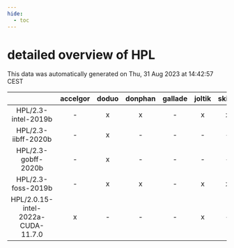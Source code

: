 ```yaml
---
hide:
  - toc
---
```


detailed overview of HPL
========================


This data was automatically generated on Thu, 31 Aug 2023 at 14:42:57 CEST  

| |accelgor|doduo|donphan|gallade|joltik|skitty|swalot|victini|
| :---: | :---: | :---: | :---: | :---: | :---: | :---: | :---: | :---: |
|HPL/2.3-intel-2019b|-|x|x|-|x|x|x|x|
|HPL/2.3-iibff-2020b|-|x|-|-|-|-|-|-|
|HPL/2.3-gobff-2020b|-|x|-|-|-|-|-|-|
|HPL/2.3-foss-2019b|-|x|x|-|x|x|-|x|
|HPL/2.0.15-intel-2022a-CUDA-11.7.0|x|-|-|-|x|-|-|-|

